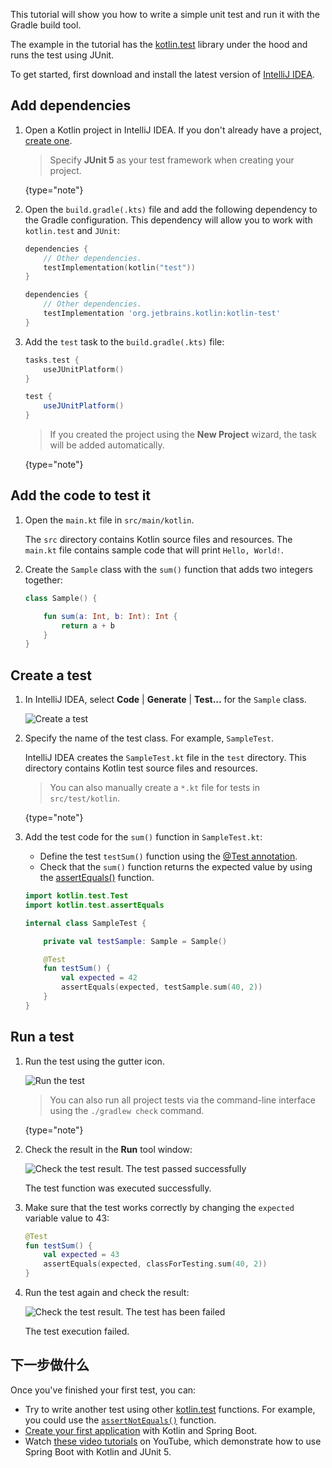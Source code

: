 [//]: # (title: 在 JVM 平台中用 JUnit 测试代码——教程)

This tutorial will show you how to write a simple unit test and run it with the Gradle build tool.

The example in the tutorial has the [kotlin.test](https://kotlinlang.org/api/latest/kotlin.test/index.html) library under the hood and runs the test using JUnit.

To get started, first download and install the latest version of [IntelliJ IDEA](https://www.jetbrains.com/idea/download/index.html).

## Add dependencies

1. Open a Kotlin project in IntelliJ IDEA. If you don't already have a project, [create one](jvm-get-started.md#create-an-application).

   > Specify **JUnit 5** as your test framework when creating your project.
   >
   {type="note"}

2. Open the `build.gradle(.kts)` file and add the following dependency to the Gradle configuration. This dependency will allow you to work with `kotlin.test` and `JUnit`:

    <tabs group="build-script">
    <tab title="Kotlin" group-key="kotlin">

   ```kotlin
   dependencies {
       // Other dependencies.
       testImplementation(kotlin("test"))
   }
   ```

    </tab>
    <tab title="Groovy" group-key="groovy">

   ```groovy
   dependencies {
       // Other dependencies.
       testImplementation 'org.jetbrains.kotlin:kotlin-test'
   }
   ```

   </tab>
   </tabs>

3. Add the `test` task to the `build.gradle(.kts)` file:

    <tabs group="build-script">
    <tab title="Kotlin" group-key="kotlin">

   ```kotlin
   tasks.test {
       useJUnitPlatform()
   }
   ```

    </tab>
    <tab title="Groovy" group-key="groovy">

   ```groovy
   test {
       useJUnitPlatform()
   }
   ```

   </tab>
   </tabs>

   > If you created the project using the **New Project** wizard, the task will be added automatically.
   > 
   {type="note"}

## Add the code to test it

1. Open the `main.kt` file in `src/main/kotlin`.

   The `src` directory contains Kotlin source files and resources. The `main.kt` file contains sample code that will print `Hello, World!`.

2. Create the `Sample` class with the `sum()` function that adds two integers together:

   ```kotlin
   class Sample() {

       fun sum(a: Int, b: Int): Int {
           return a + b
       }
   }
   ```

## Create a test

1. In IntelliJ IDEA, select **Code** | **Generate** | **Test...** for the `Sample` class.

   ![Create a test](create-test.png)

2. Specify the name of the test class. For example, `SampleTest`.

   IntelliJ IDEA creates the `SampleTest.kt` file in the `test` directory. This directory contains Kotlin test source files and resources.

   > You can also manually create a `*.kt` file for tests in `src/test/kotlin`.
   >
   {type="note"}

2. Add the test code for the `sum()` function in `SampleTest.kt`:

   * Define the test `testSum()` function using the [@Test annotation](https://kotlinlang.org/api/latest/kotlin.test/kotlin.test/-test/index.html).
   * Check that the `sum()` function returns the expected value by using the [assertEquals()](https://kotlinlang.org/api/latest/kotlin.test/kotlin.test/assert-equals.html) function.

   ```kotlin
   import kotlin.test.Test
   import kotlin.test.assertEquals

   internal class SampleTest {

       private val testSample: Sample = Sample()

       @Test
       fun testSum() {
           val expected = 42
           assertEquals(expected, testSample.sum(40, 2))
       }
   }
   ```

## Run a test

1. Run the test using the gutter icon.

   ![Run the test](run-test.png)

   > You can also run all project tests via the command-line interface using the `./gradlew check` command.
   >
   {type="note"}

2. Check the result in the **Run** tool window:

   ![Check the test result. The test passed successfully](check-the-result.png)

   The test function was executed successfully.

3. Make sure that the test works correctly by changing the `expected` variable value to 43:

   ```kotlin
   @Test
   fun testSum() {
       val expected = 43
       assertEquals(expected, classForTesting.sum(40, 2))
   }
   ```

4. Run the test again and check the result:

   ![Check the test result. The test has been failed](check-the-result-2.png)

   The test execution failed.

## 下一步做什么

Once you've finished your first test, you can:

* Try to write another test using other [kotlin.test](https://kotlinlang.org/api/latest/kotlin.test/kotlin.test/) functions. For example, you could use the [`assertNotEquals()`](https://kotlinlang.org/api/latest/kotlin.test/kotlin.test/assert-not-equals.html) function.
* [Create your first application](jvm-get-started-spring-boot.md) with Kotlin and Spring Boot.
* Watch [these video tutorials](https://www.youtube.com/playlist?list=PL6gx4Cwl9DGDPsneZWaOFg0H2wsundyGr) on YouTube, which demonstrate how to use Spring Boot with Kotlin and JUnit 5.
